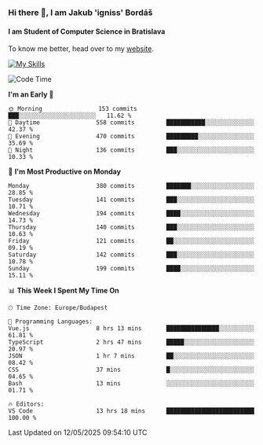 ### Hi there 👋, I am Jakub 'igniss' Bordáš

#### I am Student of Computer Science in Bratislava
To know me better, head over to my [website](https://bordas.sk).

[![My Skills](https://skillicons.dev/icons?i=js,typescript,html,css,figma,svelte,vue,next,postgresql,nest,express,nodejs)](https://bordas.sk)


<!--START_SECTION:waka-->
![Code Time](http://img.shields.io/badge/Code%20Time-1%2C886%20hrs%2043%20mins-blue)

**I'm an Early 🐤** 

```text
🌞 Morning                153 commits         ███░░░░░░░░░░░░░░░░░░░░░░   11.62 % 
🌆 Daytime                558 commits         ███████████░░░░░░░░░░░░░░   42.37 % 
🌃 Evening                470 commits         █████████░░░░░░░░░░░░░░░░   35.69 % 
🌙 Night                  136 commits         ███░░░░░░░░░░░░░░░░░░░░░░   10.33 % 
```
📅 **I'm Most Productive on Monday** 

```text
Monday                   380 commits         ███████░░░░░░░░░░░░░░░░░░   28.85 % 
Tuesday                  141 commits         ███░░░░░░░░░░░░░░░░░░░░░░   10.71 % 
Wednesday                194 commits         ████░░░░░░░░░░░░░░░░░░░░░   14.73 % 
Thursday                 140 commits         ███░░░░░░░░░░░░░░░░░░░░░░   10.63 % 
Friday                   121 commits         ██░░░░░░░░░░░░░░░░░░░░░░░   09.19 % 
Saturday                 142 commits         ███░░░░░░░░░░░░░░░░░░░░░░   10.78 % 
Sunday                   199 commits         ████░░░░░░░░░░░░░░░░░░░░░   15.11 % 
```


📊 **This Week I Spent My Time On** 

```text
🕑︎ Time Zone: Europe/Budapest

💬 Programming Languages: 
Vue.js                   8 hrs 13 mins       ███████████████░░░░░░░░░░   61.81 % 
TypeScript               2 hrs 47 mins       █████░░░░░░░░░░░░░░░░░░░░   20.97 % 
JSON                     1 hr 7 mins         ██░░░░░░░░░░░░░░░░░░░░░░░   08.42 % 
CSS                      37 mins             █░░░░░░░░░░░░░░░░░░░░░░░░   04.65 % 
Bash                     13 mins             ░░░░░░░░░░░░░░░░░░░░░░░░░   01.71 % 

🔥 Editors: 
VS Code                  13 hrs 18 mins      █████████████████████████   100.00 % 
```


 Last Updated on 12/05/2025 09:54:10 UTC
<!--END_SECTION:waka-->
